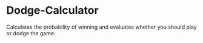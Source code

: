 # Dodge-Calculator
Calculates the probability of winning and evaluates whether you should play or dodge the game.
